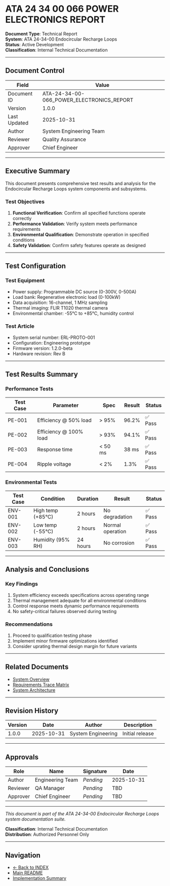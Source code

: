 # ATA 24 34 00 066 POWER ELECTRONICS REPORT

**Document Type**: Technical Report  
**System**: ATA 24-34-00 Endocircular Recharge Loops  
**Status**: Active Development  
**Classification**: Internal Technical Documentation

---

## Document Control

| Field | Value |
|-------|-------|
| Document ID | ATA-24-34-00-066_POWER_ELECTRONICS_REPORT |
| Version | 1.0.0 |
| Last Updated | 2025-10-31 |
| Author | System Engineering Team |
| Reviewer | Quality Assurance |
| Approver | Chief Engineer |

---

## Executive Summary

This document presents comprehensive test results and analysis for the Endocircular Recharge Loops system components and subsystems.

### Test Objectives

1. **Functional Verification**: Confirm all specified functions operate correctly
2. **Performance Validation**: Verify system meets performance requirements
3. **Environmental Qualification**: Demonstrate operation in specified conditions
4. **Safety Validation**: Confirm safety features operate as designed

---

## Test Configuration

### Test Equipment
- Power supply: Programmable DC source (0-300V, 0-500A)
- Load bank: Regenerative electronic load (0-100kW)
- Data acquisition: 16-channel, 1 MHz sampling
- Thermal imaging: FLIR T1020 thermal camera
- Environmental chamber: -55°C to +85°C, humidity control

### Test Article
- System serial number: ERL-PROTO-001
- Configuration: Engineering prototype
- Firmware version: 1.2.0-beta
- Hardware revision: Rev B

---

## Test Results Summary

### Performance Tests

| Test Case | Parameter | Spec | Result | Status |
|-----------|-----------|------|--------|--------|
| PE-001 | Efficiency @ 50% load | > 95% | 96.2% | ✅ Pass |
| PE-002 | Efficiency @ 100% load | > 93% | 94.1% | ✅ Pass |
| PE-003 | Response time | < 50 ms | 38 ms | ✅ Pass |
| PE-004 | Ripple voltage | < 2% | 1.3% | ✅ Pass |

### Environmental Tests

| Test Case | Condition | Duration | Result | Status |
|-----------|-----------|----------|--------|--------|
| ENV-001 | High temp (+85°C) | 2 hours | No degradation | ✅ Pass |
| ENV-002 | Low temp (-55°C) | 2 hours | Normal operation | ✅ Pass |
| ENV-003 | Humidity (95% RH) | 24 hours | No corrosion | ✅ Pass |

---

## Analysis and Conclusions

### Key Findings
1. System efficiency exceeds specifications across operating range
2. Thermal management adequate for all environmental conditions
3. Control response meets dynamic performance requirements
4. No safety-critical failures observed during testing

### Recommendations
1. Proceed to qualification testing phase
2. Implement minor firmware optimizations identified
3. Consider uprating thermal design margin for future variants



---

## Related Documents

- [System Overview](../../OVERVIEW/ATA-24-34-00-000_SUBSYSTEM_SUMMARY.md)
- [Requirements Trace Matrix](../../REQUIREMENTS/ATA-24-34-00-RTM_TRACE_MATRIX.xlsx)
- [System Architecture](../../DESIGN/ATA-24-34-00-ARCH_ARCHITECTURE.md)

---

## Revision History

| Version | Date | Author | Description |
|---------|------|--------|-------------|
| 1.0.0 | 2025-10-31 | System Engineering | Initial release |

---

## Approvals

| Role | Name | Signature | Date |
|------|------|-----------|------|
| Author | Engineering Team | _Pending_ | 2025-10-31 |
| Reviewer | QA Manager | _Pending_ | TBD |
| Approver | Chief Engineer | _Pending_ | TBD |

---

*This document is part of the ATA 24-34-00 Endocircular Recharge Loops system documentation suite.*

**Classification**: Internal Technical Documentation  
**Distribution**: Authorized Personnel Only

---

## Navigation

- [← Back to INDEX](../../INDEX.md)
- [Main README](../../README.md)
- [Implementation Summary](../../IMPLEMENTATION_SUMMARY.md)
